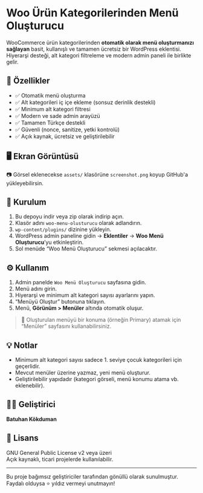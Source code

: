# Woo Ürün Kategorilerinden Menü Oluşturucu

WooCommerce ürün kategorilerinden **otomatik olarak menü oluşturmanızı sağlayan** basit, kullanışlı ve tamamen ücretsiz bir WordPress eklentisi.  
Hiyerarşi desteği, alt kategori filtreleme ve modern admin paneli ile birlikte gelir.

## 🎯 Özellikler

- ✅ Otomatik menü oluşturma
- ✅ Alt kategorileri iç içe ekleme (sonsuz derinlik destekli)
- ✅ Minimum alt kategori filtresi
- ✅ Modern ve sade admin arayüzü
- ✅ Tamamen Türkçe destekli
- ✅ Güvenli (nonce, sanitize, yetki kontrolü)
- ✅ Açık kaynak, ücretsiz ve geliştirilebilir

## 🖥️ Ekran Görüntüsü

📷 Görsel eklenecekse `assets/` klasörüne `screenshot.png` koyup GitHub'a yükleyebilirsin.

## 🔧 Kurulum

1. Bu depoyu indir veya zip olarak indirip açın.
2. Klasör adını `woo-menu-olusturucu` olarak adlandırın.
3. `wp-content/plugins/` dizinine yükleyin.
4. WordPress admin paneline gidin → **Eklentiler** → **Woo Menü Oluşturucu**’yu etkinleştirin.
5. Sol menüde “Woo Menü Oluşturucu” sekmesi açılacaktır.

## ⚙️ Kullanım

1. Admin panelde `Woo Menü Oluşturucu` sayfasına gidin.
2. Menü adını girin.
3. Hiyerarşi ve minimum alt kategori sayısı ayarlarını yapın.
4. “Menüyü Oluştur” butonuna tıklayın.
5. Menü, **Görünüm > Menüler** altında otomatik oluşur.

> 📝 Oluşturulan menüyü bir konuma (örneğin Primary) atamak için “Menüler” sayfasını kullanabilirsiniz.

## 💡 Notlar

- Minimum alt kategori sayısı sadece 1. seviye çocuk kategorileri için geçerlidir.
- Mevcut menüler üzerine yazmaz, yeni menü oluşturur.
- Geliştirilebilir yapıdadır (kategori görseli, menü konumu atama vb. eklenebilir).

## 👨‍💻 Geliştirici

**Batuhan Kökduman**  


## 🧾 Lisans

GNU General Public License v2 veya üzeri  
Açık kaynaklı, ticari projelerde kullanılabilir.

---

Bu proje bağımsız geliştiriciler tarafından gönüllü olarak sunulmuştur. Faydalı olduysa ⭐ yıldız vermeyi unutmayın!
